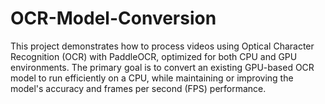# OCR-Model-Conversion
This project demonstrates how to process videos using Optical Character Recognition (OCR) with PaddleOCR, optimized for both CPU and GPU environments. The primary goal is to convert an existing GPU-based OCR model to run efficiently on a CPU, while maintaining or improving the model's accuracy and frames per second (FPS) performance.
